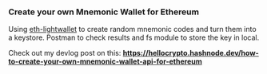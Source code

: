 ### Create your own Mnemonic Wallet for Ethereum

Using [eth-lightwallet](https://github.com/ConsenSys/eth-lightwallet#readme) to create random mnemonic codes and turn them into a keystore. Postman to check results and fs module to store the key in local.

Check out my devlog post on this:
**https://hellocrypto.hashnode.dev/how-to-create-your-own-mnemonic-wallet-api-for-ethereum**
